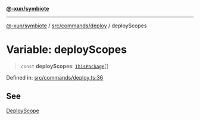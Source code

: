 [**@-xun/symbiote**](../../../../README.md)

***

[@-xun/symbiote](../../../../README.md) / [src/commands/deploy](../README.md) / deployScopes

# Variable: deployScopes

> `const` **deployScopes**: [`ThisPackage`](../../../configure/enumerations/ThisPackageGlobalScope.md#thispackage)[]

Defined in: [src/commands/deploy.ts:36](https://github.com/Xunnamius/symbiote/blob/3708c142929779cedae6f80fd8d92e8d468daaf9/src/commands/deploy.ts#L36)

## See

[DeployScope](../../../configure/enumerations/ThisPackageGlobalScope.md)

